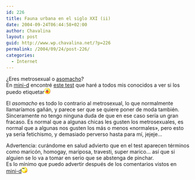 ```yaml
---
id: 226
title: Fauna urbana en el siglo XXI (ii)
date: 2004-09-24T06:44:58+02:00
author: Chavalina
layout: post
guid: http://www.wp.chavalina.net/?p=226
permalink: /2004/09/24/post-226/
categories:
  - Internet
---
```

&iquest;Eres metrosexual o <a href="http://www.asomacho.com/" target="_blank">asomacho</a>?  
En <a href="http://www.minid.net" target="_blank">mini-d</a> encontré <a href="http://www.minid.net/archivos/categorias/curiosidades/asedio_metrosexual.php" target="_blank">este test</a> que haré a todos mis conocidos a ver si los puedo etiquetar![emo](/imagenes/emoticonos/risa.gif) 

El _asomacho_ es todo lo contrario al metrosexual, lo que normalmente llamar&iacute;amos ga&ntilde;án, y parece ser que se quiere poner de moda también. Sinceramente no tengo ninguna duda de que en ese caso ser&iacute;a un gran fracaso. Es normal que a algunas chicas les gusten los metrosexuales, es normal que a algunas nos gusten los más o menos «normales», pero esto ya ser&iacute;a fetichismo, y demasiado perverso hasta para m&iacute;, jejeje…

Advertencia: curándome en salud advierto que en el test aparecen términos como maricón, homogay, mariposa, travesti, super marico… as&iacute; que si alguien se lo va a tomar en serio que se abstenga de pinchar.  
Es lo m&iacute;nimo que puedo advertir después de los comentarios vistos en <a href="http://www.minid.net/archivos/categorias/curiosidades/asedio_metrosexual.php" target="_blank">mini-d</a>![emo](/imagenes/emoticonos/pensativo.gif)